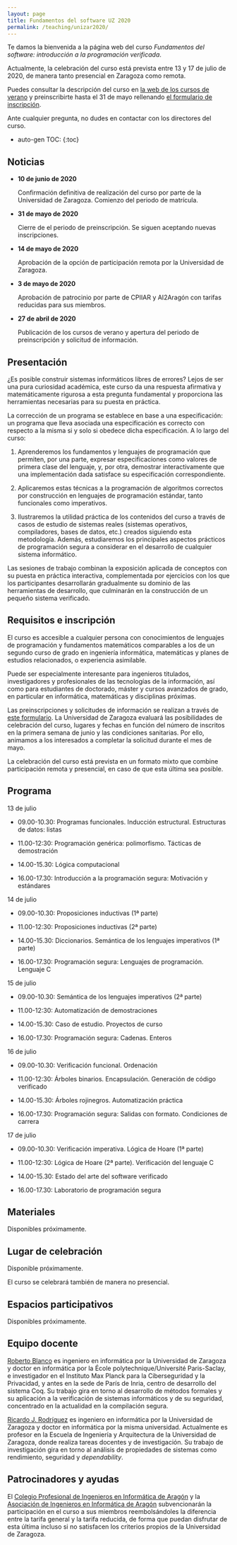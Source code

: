 ```yaml
---
layout: page
title: Fundamentos del software UZ 2020
permalink: /teaching/unizar2020/
---
```


Te damos la bienvenida a la página web del curso *Fundamentos del software:
introducción a la programación verificada*.

Actualmente, la celebración del curso está prevista entre 13 y 17 de julio de
2020, de manera tanto presencial en Zaragoza como remota.

Puedes consultar la descripción del curso en
[la web de los cursos de verano](https://cursosextraordinarios.unizar.es/curso/2020/fundamentos-del-software-introduccion-la-programacion-verificada) y preinscribirte hasta el 31 de mayo rellenando
[el formulario de inscripción](https://cursosextraordinarios.unizar.es/formulario-inscripcion).

Ante cualquier pregunta, no dudes en contactar con los directores del curso.

* auto-gen TOC:
{:toc}

## Noticias

 * **10 de junio de 2020**

   Confirmación definitiva de realización del curso por parte de la Universidad
   de Zaragoza. Comienzo del periodo de matrícula.

 * **31 de mayo de 2020**

   Cierre de el periodo de preinscripción. Se siguen aceptando nuevas
   inscripciones.

 * **14 de mayo de 2020**

   Aprobación de la opción de participación remota por la Universidad de
   Zaragoza.

 * **3 de mayo de 2020**

   Aprobación de patrocinio por parte de CPIIAR y AI2Aragón con tarifas
   reducidas para sus miembros.

 * **27 de abril de 2020**

   Publicación de los cursos de verano y apertura del periodo de preinscripción
   y solicitud de información.

## Presentación

¿Es posible construir sistemas informáticos libres de errores? Lejos de ser una
pura curiosidad académica, este curso da una respuesta afirmativa y
matemáticamente rigurosa a esta pregunta fundamental y proporciona las
herramientas necesarias para su puesta en práctica.

La corrección de un programa se establece en base a una especificación: un
programa que lleva asociada una especificación es correcto con respecto a la
misma si y solo si obedece dicha especificación. A lo largo del curso:

 1. Aprenderemos los fundamentos y lenguajes de programación que permiten, por
    una parte, expresar especificaciones como valores de primera clase del
    lenguaje, y, por otra, demostrar interactivamente que una implementación
    dada satisface su especificación correspondiente.

 2. Aplicaremos estas técnicas a la programación de algoritmos correctos por
    construcción en lenguajes de programación estándar, tanto funcionales como
    imperativos.

 3. Ilustraremos la utilidad práctica de los contenidos del curso a través de
    casos de estudio de sistemas reales (sistemas operativos, compiladores,
    bases de datos, etc.) creados siguiendo esta metodología. Además,
    estudiaremos los principales aspectos prácticos de programación segura a
    considerar en el desarrollo de cualquier sistema informático.

Las sesiones de trabajo combinan la exposición aplicada de conceptos con su
puesta en práctica interactiva, complementada por ejercicios con los que los
participantes desarrollarán gradualmente su dominio de las herramientas de
desarrollo, que culminarán en la construcción de un pequeño sistema verificado.

## Requisitos e inscripción

El curso es accesible a cualquier persona con conocimientos de lenguajes de
programación y fundamentos matemáticos comparables a los de un segundo curso de
grado en ingeniería informática, matemáticas y planes de estudios relacionados,
o experiencia asimilable.

Puede ser especialmente interesante para ingenieros titulados, investigadores y
profesionales de las tecnologías de la información, así como para estudiantes
de doctorado, máster y cursos avanzados de grado, en particular en informática,
matemáticas y disciplinas próximas.

Las preinscripciones y solicitudes de información se realizan a través de
[este formulario](https://cursosextraordinarios.unizar.es/formulario-inscripcion).
La Universidad de Zaragoza evaluará las posibilidades de celebración del curso,
lugares y fechas en función del número de inscritos en la primera semana de
junio y las condiciones sanitarias. Por ello, animamos a los interesados a
completar la solicitud durante el mes de mayo.

La celebración del curso está prevista en un formato mixto que combine
participación remota y presencial, en caso de que esta última sea posible.

## Programa

13 de julio

 * 09.00-10.30: Programas funcionales. Inducción estructural. Estructuras de datos: listas

 * 11.00-12:30: Programación genérica: polimorfismo. Tácticas de demostración

 * 14.00-15.30: Lógica computacional

 * 16.00-17.30: Introducción a la programación segura: Motivación y estándares

14 de julio

 * 09.00-10.30: Proposiciones inductivas (1ª parte)

 * 11.00-12:30: Proposiciones inductivas (2ª parte)

 * 14.00-15.30: Diccionarios. Semántica de los lenguajes imperativos (1ª parte)

 * 16.00-17.30: Programación segura: Lenguajes de programación. Lenguaje C

15 de julio

 * 09.00-10.30: Semántica de los lenguajes imperativos (2ª parte)

 * 11.00-12:30: Automatización de demostraciones

 * 14.00-15.30: Caso de estudio. Proyectos de curso

 * 16.00-17.30: Programación segura: Cadenas. Enteros

16 de julio

 * 09.00-10.30: Verificación funcional. Ordenación

 * 11.00-12:30: Árboles binarios. Encapsulación. Generación de código verificado

 * 14.00-15.30: Árboles rojinegros. Automatización práctica

 * 16.00-17.30: Programación segura: Salidas con formato. Condiciones de carrera

17 de julio

 * 09.00-10.30: Verificación imperativa. Lógica de Hoare (1ª parte)

 * 11.00-12:30: Lógica de Hoare (2ª parte). Verificación del lenguaje C

 * 14.00-15.30: Estado del arte del software verificado

 * 16.00-17.30: Laboratorio de programación segura

## Materiales

Disponibles próximamente.

## Lugar de celebración

Disponible próximamente.

El curso se celebrará también de manera no presencial.

## Espacios participativos

Disponibles próximamente.

## Equipo docente

[Roberto Blanco](https://robblanco.github.io/) es ingeniero en informática por
la Universidad de Zaragoza y doctor en informática por la École
polytechnique/Université Paris-Saclay, e investigador en el Instituto Max
Planck para la Ciberseguridad y la Privacidad, y antes en la sede de París de
Inria, centro de desarrollo del sistema Coq. Su trabajo gira en torno al
desarrollo de métodos formales y su aplicación a la verificación de sistemas
informáticos y de su seguridad, concentrado en la actualidad en la compilación
segura.

[Ricardo J. Rodríguez](https://webdiis.unizar.es/~ricardo/) es ingeniero en
informática por la Universidad de Zaragoza y doctor en informática por la misma
universidad. Actualmente es profesor en la Escuela de Ingeniería y Arquitectura
de la Universidad de Zaragoza, donde realiza tareas docentes y de
investigación. Su trabajo de investigación gira en torno al análisis de
propiedades de sistemas como rendimiento, seguridad y *dependability*.

## Patrocinadores y ayudas

El
[Colegio Profesional de Ingenieros en Informática de Aragón](https://cpiiaragon.es/)
y la
[Asociación de Ingenieros en Informática de Aragón](https://ai2aragon.es/)
subvencionarán la participación en el curso a sus miembros reembolsándoles
la diferencia entre la tarifa general y la tarifa reducida, de forma que puedan
disfrutar de esta última incluso si no satisfacen los criterios propios de la
Universidad de Zaragoza.
